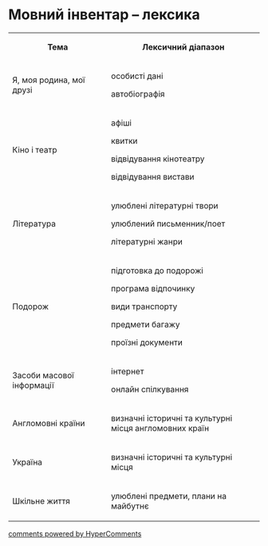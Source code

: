 <div id="hypercomments_widget" class="js-hypercomments-widget invisible"></div>

# Мовний інвентар – лексика

<table>
<tbody>
<tr>
<td style="text-align: center;" width="245">
<p><strong>Тема</strong></p>
</td>
<td style="text-align: center;" width="415">
<p><strong>Лексичний діапазон</strong></p>
</td>
</tr>
<tr>
<td width="245">
<p>Я, моя родина, мої друзі</p>
</td>
<td width="415">
<p>особисті дані</p>
<p>автобіографія</p>
</td>
</tr>
<tr>
<td width="245">
<p>Кіно і театр</p>
</td>
<td width="415">
<p>афіші</p>
<p>квитки</p>
<p>відвідування кінотеатру</p>
<p>відвідування вистави</p>
</td>
</tr>
<tr>
<td width="245">
<p>Література</p>
</td>
<td width="415">
<p>улюблені літературні твори</p>
<p>улюблений письменник/поет</p>
<p>літературні жанри</p>
</td>
</tr>
<tr>
<td width="245">
<p>Подорож</p>
</td>
<td width="415">
<p>підготовка до подорожі</p>
<p>програма відпочинку</p>
<p>види транспорту</p>
<p>предмети багажу</p>
<p>проїзні документи</p>
</td>
</tr>
<tr>
<td width="245">
<p>Засоби масової інформації</p>
</td>
<td width="415">
<p>інтернет</p>
<p>онлайн спілкування</p>
</td>
</tr>
<tr>
<td width="245">
<p>Англомовні країни</p>
</td>
<td width="415">
<p>визначні історичні та культурні місця англомовних країн</p>
</td>
</tr>
<tr>
<td width="245">
<p>Україна</p>
</td>
<td width="415">
<p>визначні історичні та культурні місця</p>
</td>
</tr>
<tr>
<td width="245">
<p>Шкільне життя</p>
</td>
<td width="415">
<p>улюблені предмети, плани на майбутнє</p>
</td>
</tr>
</tbody>
</table>

<div class="js-hypercomments-container">
    <a href="http://hypercomments.com" class="hc-link" title="comments widget">comments powered by HyperComments</a>
</div>
